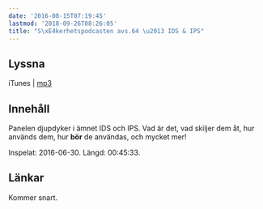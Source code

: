 ```yaml
---
date: '2016-08-15T07:19:45'
lastmod: '2018-09-26T08:26:05'
title: "S\xE4kerhetspodcasten avs.64 \u2013 IDS & IPS"
---
```

## Lyssna

iTunes \| [mp3](http://traffic.libsyn.com/sakerhetspodcasten/IDS_IPS_tema.mp3)

## Innehåll

Panelen djupdyker i ämnet IDS och IPS. Vad är det, vad skiljer dem åt, hur används
dem, hur __bör__ de användas, och mycket mer!

Inspelat: 2016-06-30. Längd: 00:45:33.

## Länkar

Kommer snart.


